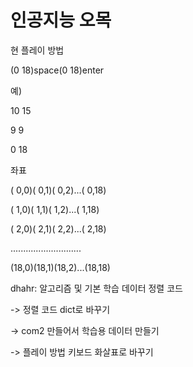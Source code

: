 # 인공지능 오목

현 플레이 방법

(0 18)space(0 18)enter

예)

10 15

9 9

0 18


좌표

( 0,0)( 0,1)( 0,2)...( 0,18)

( 1,0)( 1,1)( 1,2)...( 1,18)

( 2,0)( 2,1)( 2,2)...( 2,18)

............................

(18,0)(18,1)(18,2)...(18,18)



dhahr: 알고리즘 및 기본 학습 데이터 정렬 코드

-> 정렬 코드 dict로 바꾸기

-> com2 만들어서 학습용 데이터 만들기

-> 플레이 방법 키보드 화살표로 바꾸기
